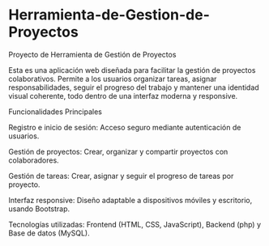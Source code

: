 # Herramienta-de-Gestion-de-Proyectos
Proyecto de Herramienta de Gestión de Proyectos

Esta es una aplicación web diseñada para facilitar la gestión de proyectos colaborativos. Permite a los usuarios organizar tareas, asignar responsabilidades, seguir el progreso del trabajo y mantener una identidad visual coherente, todo dentro de una interfaz moderna y responsive.

Funcionalidades Principales

Registro e inicio de sesión: Acceso seguro mediante autenticación de usuarios.

Gestión de proyectos: Crear, organizar y compartir proyectos con colaboradores.

Gestión de tareas: Crear, asignar y seguir el progreso de tareas por proyecto.

Interfaz responsive: Diseño adaptable a dispositivos móviles y escritorio, usando Bootstrap.

Tecnologías utilizadas: Frontend (HTML, CSS, JavaScript), Backend (php) y Base de datos (MySQL).
